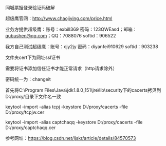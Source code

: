 同城票据登录验证码破解

超级鹰官网：http://www.chaojiying.com/price.html

业务方提供超级鹰：账号：exbill369 密码：123QWEasd；邮箱：qubushen@qq.com；QQ：7088076  softid：906522

我方自己测试超级鹰：账号：cjy2jy 密码：diyanfei910629 softid：903238

文件夹cert下为网址ssl证书

需要将证书添加信任证书才能正常请求（http请求除外）

密码统一为：changeit

首先将C:\Program Files\Java\jdk1.8.0_151\jre\lib\security下的cacerts拷贝到D:/proxy/目录下文件名一致

keytool -import -alias tcpj -keystore D:/proxy/cacerts -file D:/proxy/tcpjw.cer

keytool -import -alias captchaqq -keystore D:/proxy/cacerts -file D:/proxy/captchaqq.cer

参考网址：https://blog.csdn.net/ljskr/article/details/84570573


